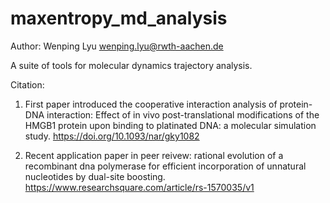 # maxentropy_md_analysis

Author: Wenping Lyu wenping.lyu@rwth-aachen.de

A suite of tools for molecular dynamics trajectory analysis.

Citation:

1) First paper introduced the cooperative interaction analysis of protein-DNA interaction: Effect of in vivo post-translational modifications of the HMGB1 protein upon binding to platinated DNA: a molecular simulation study. https://doi.org/10.1093/nar/gky1082

2) Recent application paper in peer reivew: rational evolution of a recombinant dna polymerase for efficient incorporation of unnatural nucleotides by dual-site boosting. https://www.researchsquare.com/article/rs-1570035/v1
